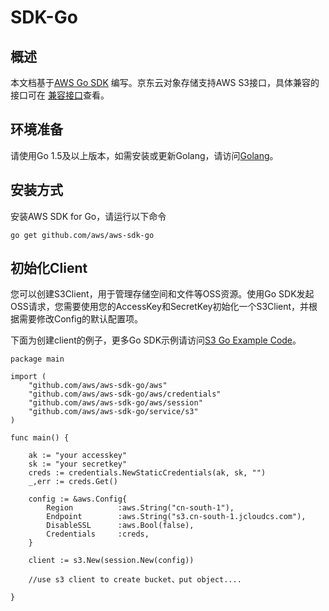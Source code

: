 # SDK-Go

## 概述

本文档基于[AWS Go SDK](https://docs.aws.amazon.com/sdk-for-go/api/) 编写。京东云对象存储支持AWS S3接口，具体兼容的接口可在
[兼容接口](../Compatibility-API/Compatibility-API-Overview.md)查看。

## 环境准备
请使用Go 1.5及以上版本，如需安装或更新Golang，请访问[Golang](https://golang.org/doc/install)。

## 安装方式

安装AWS SDK for Go，请运行以下命令

```
go get github.com/aws/aws-sdk-go
```

## 初始化Client

您可以创建S3Client，用于管理存储空间和文件等OSS资源。使用Go SDK发起OSS请求，您需要使用您的AccessKey和SecretKey初始化一个S3Client，并根据需要修改Config的默认配置项。

下面为创建client的例子，更多Go SDK示例请访问[S3 Go Example Code](https://github.com/awsdocs/aws-doc-sdk-examples/tree/master/go/example_code/s3)。

```
package main

import (
    "github.com/aws/aws-sdk-go/aws"
    "github.com/aws/aws-sdk-go/aws/credentials"
    "github.com/aws/aws-sdk-go/aws/session"
    "github.com/aws/aws-sdk-go/service/s3"
)

func main() {

    ak := "your accesskey"
    sk := "your secretkey"
    creds := credentials.NewStaticCredentials(ak, sk, "")
    _,err := creds.Get()

    config := &aws.Config{
        Region          :aws.String("cn-south-1"),
        Endpoint        :aws.String("s3.cn-south-1.jcloudcs.com"),
        DisableSSL      :aws.Bool(false),
        Credentials     :creds,
    }

    client := s3.New(session.New(config))
    
    //use s3 client to create bucket、put object....
    
}    
```
